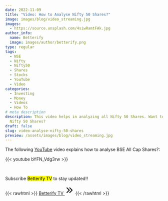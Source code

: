 ```yaml
---
date: 2022-11-09
title: "Video: How to Analyse Nifty 50 Shares?"
image: images/blog/video_streaming.jpg
images:
  - https://source.unsplash.com/4siwRamtFAk.jpg
author_info:
  name: Betterify
  image: images/author/betterify.png
type: regular
tags:
  - NSE
  - Nifty
  - Nifty50
  - Shares
  - Stocks
  - YouTube
  - Video
categories:
  - Investing
  - Money
  - Videos
  - How To
# meta description
description: This video helps in analyzing all Nifty 50 Shares. Want to know how to Analyse
  Nifty 50 Shares?
draft: false
slug: video-analyse-nifty-50-shares
preview: /assets/images/blog/video_streaming.jpg
---
```


The following [YouTube](https://www.youtube.com/channel/UCiyLlAY3_T1XiADSThStYGA) video explains how to analyse BSE All Cap Shares?:

{{< youtube bYFN_Vdg3rw >}}

<br>

Subscribe <mark>Betterify TV</mark> to stay updated!!

{{< rawhtml >}}
<a href="https://www.youtube.com/channel/UCiyLlAY3_T1XiADSThStYGA" target="_blank" class="btn btn-primary btn-lg mt-4 mb-4">Betterify TV <svg xmlns="http://www.w3.org/2000/svg" class="h-5 w-5" viewBox="0 0 20 20" width="30px" height="30px" fill="currentColor">
  <path fill-rule="evenodd" d="M10.293 15.707a1 1 0 010-1.414L14.586 10l-4.293-4.293a1 1 0 111.414-1.414l5 5a1 1 0 010 1.414l-5 5a1 1 0 01-1.414 0z" clip-rule="evenodd" />
  <path fill-rule="evenodd" d="M4.293 15.707a1 1 0 010-1.414L8.586 10 4.293 5.707a1 1 0 011.414-1.414l5 5a1 1 0 010 1.414l-5 5a1 1 0 01-1.414 0z" clip-rule="evenodd" />
</svg></a>
{{< /rawhtml >}}